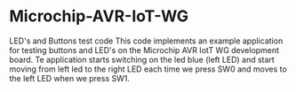 # Microchip-AVR-IoT-WG
LED's and Buttons test code
This code implements an example application for testing buttons and LED's on the Microchip AVR IotT WG development board.
Te application starts switching on the led blue (left LED) and start moving from left led to the right LED each time we press SW0 and moves to the left LED when we press SW1.
